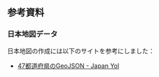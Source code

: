 ## 参考資料

### 日本地図データ
日本地図の作成には以下のサイトを参考にしました：
- [47都道府県のGeoJSON - Japan Yol](https://japonyol.net/editor/article/47-prefectures-geojson.html)
